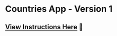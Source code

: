 # Countries App - Version 1

## [View Instructions Here](https://github.com/AnnieCannons/countries-app-instructions/tree/main/version-1) 📝
